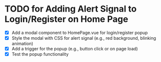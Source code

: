 # TODO for Adding Alert Signal to Login/Register on Home Page

- [x] Add a modal component to HomePage.vue for login/register popup
- [x] Style the modal with CSS for alert signal (e.g., red background, blinking animation)
- [x] Add a trigger for the popup (e.g., button click or on page load)
- [x] Test the popup functionality
